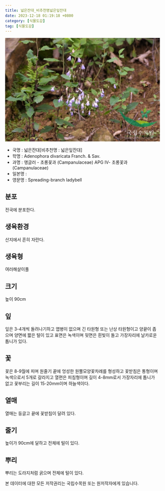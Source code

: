 ```yaml
---
title: 넓은잔대_비추천명넓은잎잔대
date: 2023-12-18 01:19:18 +0800
category: [식물도감]
tag: [식물도감]
---
```




![넓은잔대[비추천명 : 넓은잎잔대]](/assets/img/fileUpload/plants/basic/Campanulaceae/Adenophora/10760/1_th2.JPG)
- 국명 : 넓은잔대[비추천명 : 넓은잎잔대]
- 학명 : Adenophora divaricata Franch. & Sav.
- 과명 : 앵글러 - 초롱꽃과 (Campanulaceae) APG Ⅳ- 초롱꽃과 (Campanulaceae)
- 일본명 : 
- 영문명 : Spreading-branch ladybell


## 분포
전국에 분포한다.
## 생육환경
산지에서 흔히 자란다.
## 생육형
여러해살이풀
## 크기
높이 90cm
## 잎
잎은 3-4개씩 돌려나기하고 엽병이 없으며 긴 타원형 또는 난상 타원형이고 양끝이 좁으며 양면에 짧은 털이 있고 표면은 녹색이며 뒷면은 흰빛이 돌고 가장자리에 날카로운 톱니가 있다.
## 꽃
꽃은 8-9월에 피며 원줄기 끝에 엉성한 원뿔모양꽃차례를 형성하고 꽃받침은 통형이며 녹색으로서 5개로 갈라지고 열편은 피침형이며 길이 4-8mm로서 가장자리에 톱니가 없고 꽃부리는 길이 15-20mm이며 하늘색이다.
## 열매
열매는 둥글고 끝에 꽃받침이 달려 있다.
## 줄기
높이가 90cm에 달하고 전체에 털이 있다.
## 뿌리
뿌리는 도라지처럼 굵으며 전체에 털이 있다.






본 데이터에 대한 모든 저작권리는 국립수목원 또는 원저작자에게 있습니다.
